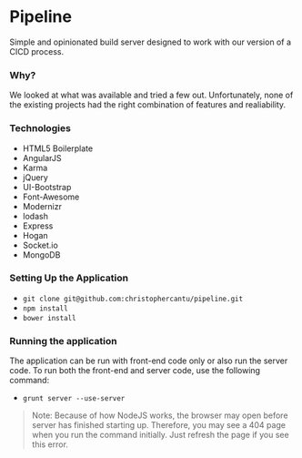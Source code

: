 # Pipeline 

Simple and opinionated build server designed to work with our version of a CICD process.  

### Why?

We looked at what was available and tried a few out. Unfortunately, none of the existing projects had the right combination of features and realiability.  

### Technologies

* HTML5 Boilerplate
* AngularJS
* Karma
* jQuery
* UI-Bootstrap
* Font-Awesome
* Modernizr
* lodash
* Express
* Hogan
* Socket.io
* MongoDB

### Setting Up the Application

* `git clone git@github.com:christophercantu/pipeline.git`
* `npm install`
* `bower install`

### Running the application
The application can be run with front-end code only or also run the server code.  To run both the front-end and server code, use the following command:

* `grunt server --use-server`

> Note: Because of how NodeJS works, the browser may open before server has finished starting up. Therefore, you may see a 404 page when you run the command initially.  Just refresh the page if you see this error.